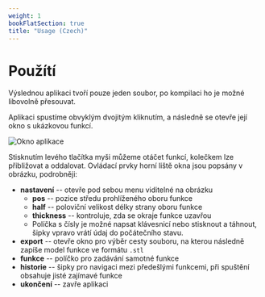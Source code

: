```yaml
---
weight: 1
bookFlatSection: true
title: "Usage (Czech)"
---
```


# Použítí

Výslednou aplikaci tvoří pouze jeden soubor, po kompilaci ho je možné libovolně přesouvat.

Aplikaci spustíme obvyklým dvojitým kliknutím, a následně se otevře její okno s ukázkovou funkcí.

![Okno aplikace](/detail.png)

Stisknutím levého tlačítka myši můžeme otáčet funkcí, kolečkem lze přibližovat a oddalovat. Ovládací prvky horní liště okna jsou popsány v obrázku, podrobněji:
- __nastavení__ -- otevře pod sebou menu viditelné na obrázku
    - __pos__ -- pozice středu prohlíženého oboru funkce
    - __half__ -- poloviční velikost délky strany oboru funkce
    - __thickness__ -- kontroluje, zda se okraje funkce uzavřou
    - Políčka s čísly je možné napsat klávesnicí nebo stisknout a táhnout, šipky vpravo vrátí údaj do počátečního stavu.
- __export__ -- otevře okno pro výběr cesty souboru, na kterou následně zapíše model funkce ve formátu `.stl`
- __funkce__ -- políčko pro zadávání samotné funkce
- __historie__ -- šipky pro navigaci mezi předešlými funkcemi, při spuštění obsahuje jisté zajímavé funkce
- __ukončení__ -- zavře aplikaci

